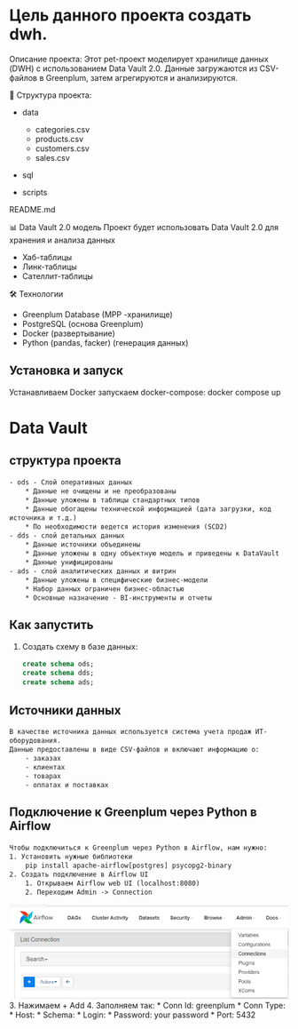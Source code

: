 # Цель данного проекта создать dwh.

Описание проекта:
Этот pet-проект моделирует хранилище данных (DWH) c использованием Data Vault 2.0. Данные загружаются из CSV-файлов в Greenplum, затем агрегируются и анализируются.

📁 Структура проекта:
- data
    - categories.csv
    - products.csv
    - customers.csv
    - sales.csv
- sql
    
- scripts
    
README.md

📊 Data Vault 2.0 модель
Проект будет использовать Data Vault 2.0 для хранения и анализа данных
* Хаб-таблицы
* Линк-таблицы
* Сателлит-таблицы

🛠 Технологии
* Greenplum Database (MPP -хранилище)
* PostgreSQL (основа Greenplum)
* Docker (развертывание)
* Python (pandas, facker) (генерация данных)

## Установка и запуск

Устанавливаем Docker 
 запускаем  docker-compose:
    docker compose up
    

# Data Vault 
## структура проекта
    - ods - Слой оперативных данных
        * Данные не очищены и не преобразованы
        * Данные уложены в таблицы стандартных типов
        * Данные обогащены технической информацией (дата загрузки, код источника и т.д.)
        * По необходимости ведется история изменения (SCD2)
    - dds - слой детальных данных
        * Данные источники объединены
        * Данные уложены в одну объектную модель и приведены к DataVault
        * Данные унифицированы
    - ads - слой аналитических данных и витрин
        * Данные уложены в специфические бизнес-модели
        * Набор данных ограничен бизнес-областью
        * Основные назначение - BI-инструменты и отчеты

## Как запустить 
1. Создать схему в базе данных:
    ```sql
    create schema ods;
    create schema dds;
    create schema ads;

## Источники данных
    В качестве источника данных используется система учета продаж ИТ-оборудования. 
    Данные предоставлены в виде CSV-файлов и включают информацию о:
        - заказах
        - клиентах
        - товарах
        - оплатах и поставках

## Подключение к Greenplum через Python в Airflow
    Чтобы подключиться к Greenplum через Python в Airflow, нам нужно:
    1. Установить нужные библиотеки
        pip install apache-airflow[postgres] psycopg2-binary
    2. Создать подключение в Airflow UI
        1. Открываем Airflow web UI (localhost:8080)
        2. Переходим Admin -> Connection

![image](https://github.com/Niginairgash/greenplum-sales-dwh/blob/main/image.png)
        3. Нажимаем + Add
        4. Заполняем так:
            * Conn Id: greenplum
            * Conn Type:
            * Host:
            * Schema: 
            * Login: 
            * Password: your password
            * Port: 5432 